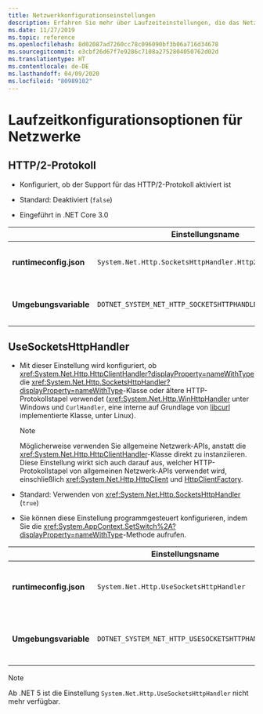 ```yaml
---
title: Netzwerkkonfigurationseinstellungen
description: Erfahren Sie mehr über Laufzeiteinstellungen, die das Netzwerk für .NET Core-Apps konfigurieren.
ms.date: 11/27/2019
ms.topic: reference
ms.openlocfilehash: 8d02087ad7260cc78c096090bf3b06a716d34678
ms.sourcegitcommit: e3cbf26d67f7e9286c7108a2752804050762d02d
ms.translationtype: HT
ms.contentlocale: de-DE
ms.lasthandoff: 04/09/2020
ms.locfileid: "80989102"
---
```

# <a name="run-time-configuration-options-for-networking"></a>Laufzeitkonfigurationsoptionen für Netzwerke

## <a name="http2-protocol"></a>HTTP/2-Protokoll

- Konfiguriert, ob der Support für das HTTP/2-Protokoll aktiviert ist

- Standard: Deaktiviert (`false`)

- Eingeführt in .NET Core 3.0

| | Einstellungsname | Werte |
| - | - | - |
| **runtimeconfig.json** | `System.Net.Http.SocketsHttpHandler.Http2Support` | `false` – deaktiviert<br/>`true` – aktiviert |
| **Umgebungsvariable** | `DOTNET_SYSTEM_NET_HTTP_SOCKETSHTTPHANDLER_HTTP2SUPPORT` | `0` – deaktiviert<br/>`1` – aktiviert |

## <a name="usesocketshttphandler"></a>UseSocketsHttpHandler

- Mit dieser Einstellung wird konfiguriert, ob <xref:System.Net.Http.HttpClientHandler?displayProperty=nameWithType> die <xref:System.Net.Http.SocketsHttpHandler?displayProperty=nameWithType>-Klasse oder ältere HTTP-Protokollstapel verwendet (<xref:System.Net.Http.WinHttpHandler> unter Windows und `CurlHandler`, eine interne auf Grundlage von [libcurl](https://curl.haxx.se/libcurl/) implementierte Klasse, unter Linux).

  > [!NOTE]
  > Möglicherweise verwenden Sie allgemeine Netzwerk-APIs, anstatt die <xref:System.Net.Http.HttpClientHandler>-Klasse direkt zu instanziieren. Diese Einstellung wirkt sich auch darauf aus, welcher HTTP-Protokollstapel von allgemeinen Netzwerk-APIs verwendet wird, einschließlich <xref:System.Net.Http.HttpClient> und [HttpClientFactory](https://docs.microsoft.com/previous-versions/aspnet/hh995280(v%3dvs.118)).

- Standard: Verwenden von <xref:System.Net.Http.SocketsHttpHandler> (`true`)

- Sie können diese Einstellung programmgesteuert konfigurieren, indem Sie die <xref:System.AppContext.SetSwitch%2A?displayProperty=nameWithType>-Methode aufrufen.

| | Einstellungsname | Werte |
| - | - | - |
| **runtimeconfig.json** | `System.Net.Http.UseSocketsHttpHandler` | `true` – aktiviert die Verwendung von <xref:System.Net.Http.SocketsHttpHandler><br/>`false`: ermöglicht die Verwendung von <xref:System.Net.Http.WinHttpHandler> unter Windows oder [libcurl](https://curl.haxx.se/libcurl/) unter Linux |
| **Umgebungsvariable** | `DOTNET_SYSTEM_NET_HTTP_USESOCKETSHTTPHANDLER` | `1` – aktiviert die Verwendung von <xref:System.Net.Http.SocketsHttpHandler><br/>`0`: ermöglicht die Verwendung von <xref:System.Net.Http.WinHttpHandler> unter Windows oder [libcurl](https://curl.haxx.se/libcurl/) unter Linux |

> [!NOTE]
> Ab .NET 5 ist die Einstellung `System.Net.Http.UseSocketsHttpHandler` nicht mehr verfügbar.
